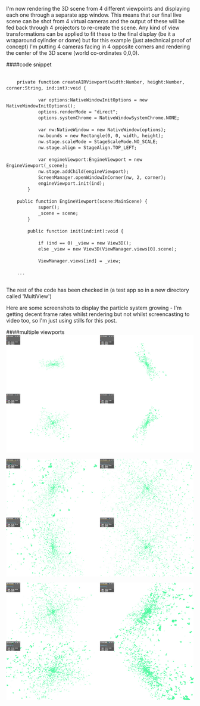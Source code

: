 I'm now rendering the 3D scene from 4 different viewpoints and displaying each one through a separate app window. This means that our final live scene can be shot from 4 virtual cameras and the output of these will be fed back through 4 projectors to re-create the scene. Any kind of view transformations can be applied to fit these to the final display (be it a wraparound cylinder or dome) but for this example (just atechnical proof of concept) I'm putting 4 cameras facing in 4 opposite corners and rendering the center of the 3D scene (world co-ordinates 0,0,0). 

####code snippet

```

	private function createAIRViewport(width:Number, height:Number, corner:String, ind:int):void {
			
			var options:NativeWindowInitOptions = new NativeWindowInitOptions();
			options.renderMode = "direct";
			options.systemChrome = NativeWindowSystemChrome.NONE;

			var nw:NativeWindow = new NativeWindow(options);
			nw.bounds = new Rectangle(0, 0, width, height);
			nw.stage.scaleMode = StageScaleMode.NO_SCALE;
			nw.stage.align = StageAlign.TOP_LEFT;

			var engineViewport:EngineViewport = new EngineViewport(_scene);
			nw.stage.addChild(engineViewport);
			ScreenManager.openWindowInCorner(nw, 2, corner);
			engineViewport.init(ind);
		}
	
	public function EngineViewport(scene:MainScene) {
			super();
			_scene = scene;
		}
		
		public function init(ind:int):void {

			if (ind == 0) _view = new View3D();
			else _view = new View3D(ViewManager.views[0].scene);

			ViewManager.views[ind] = _view;

	...


```

The rest of the code has been checked in (a test app so in a new directory called 'MultiView') 

Here are some screenshots to display the particle system growing - I'm getting decent frame rates whilst rendering but not whilst screencasting to video too, so I'm just using stills for this post.

####multiple viewports
![Shot1](../project_images/particles/MultiViewParticles_1.jpg?raw=true "Shot1")

![Shot2](../project_images/particles/MultiViewParticles_2.jpg?raw=true "Shot2")

![Shot3](../project_images/particles/MultiViewParticles_3.jpg?raw=true "Shot3")

